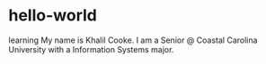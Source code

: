 # hello-world
learning
My name is Khalil Cooke. I am a Senior @ Coastal Carolina University with a Information Systems major.
